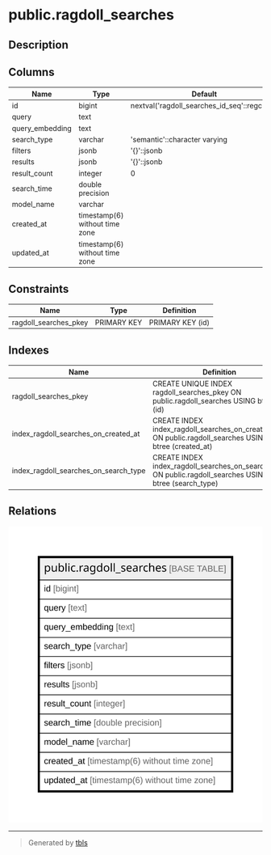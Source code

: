 # public.ragdoll_searches

## Description

## Columns

| Name | Type | Default | Nullable | Children | Parents | Comment |
| ---- | ---- | ------- | -------- | -------- | ------- | ------- |
| id | bigint | nextval('ragdoll_searches_id_seq'::regclass) | false |  |  |  |
| query | text |  | false |  |  |  |
| query_embedding | text |  | true |  |  |  |
| search_type | varchar | 'semantic'::character varying | true |  |  |  |
| filters | jsonb | '{}'::jsonb | true |  |  |  |
| results | jsonb | '{}'::jsonb | true |  |  |  |
| result_count | integer | 0 | true |  |  |  |
| search_time | double precision |  | true |  |  |  |
| model_name | varchar |  | true |  |  |  |
| created_at | timestamp(6) without time zone |  | false |  |  |  |
| updated_at | timestamp(6) without time zone |  | false |  |  |  |

## Constraints

| Name | Type | Definition |
| ---- | ---- | ---------- |
| ragdoll_searches_pkey | PRIMARY KEY | PRIMARY KEY (id) |

## Indexes

| Name | Definition |
| ---- | ---------- |
| ragdoll_searches_pkey | CREATE UNIQUE INDEX ragdoll_searches_pkey ON public.ragdoll_searches USING btree (id) |
| index_ragdoll_searches_on_created_at | CREATE INDEX index_ragdoll_searches_on_created_at ON public.ragdoll_searches USING btree (created_at) |
| index_ragdoll_searches_on_search_type | CREATE INDEX index_ragdoll_searches_on_search_type ON public.ragdoll_searches USING btree (search_type) |

## Relations

![er](public.ragdoll_searches.svg)

---

> Generated by [tbls](https://github.com/k1LoW/tbls)
